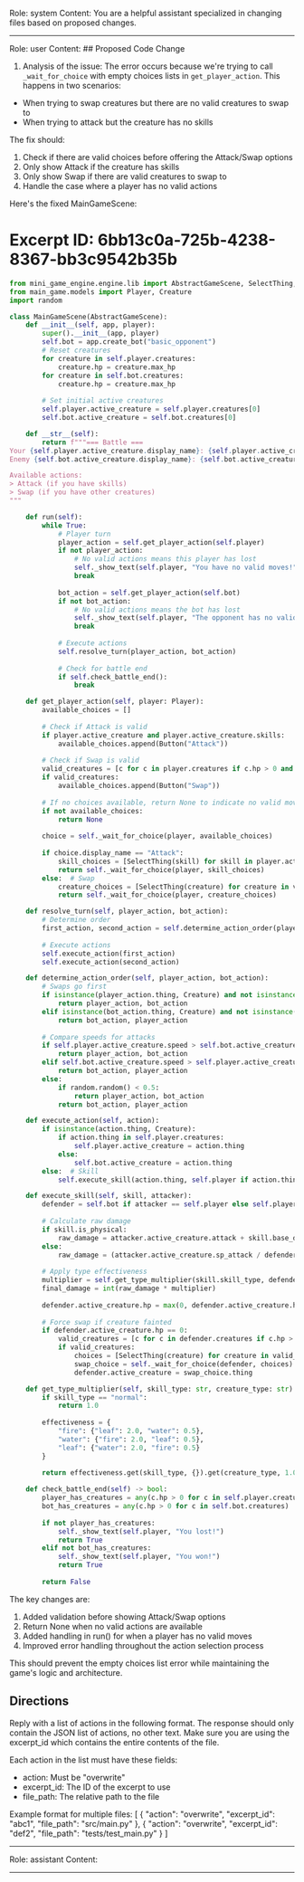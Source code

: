 Role: system
Content: You are a helpful assistant specialized in changing files based on proposed changes.
__________________
Role: user
Content: ## Proposed Code Change
1. Analysis of the issue:
The error occurs because we're trying to call `_wait_for_choice` with empty choices lists in `get_player_action`. This happens in two scenarios:
- When trying to swap creatures but there are no valid creatures to swap to
- When trying to attack but the creature has no skills

The fix should:
1. Check if there are valid choices before offering the Attack/Swap options
2. Only show Attack if the creature has skills
3. Only show Swap if there are valid creatures to swap to
4. Handle the case where a player has no valid actions

Here's the fixed MainGameScene:

# Excerpt ID: 6bb13c0a-725b-4238-8367-bb3c9542b35b
```python main_game/scenes/main_game_scene.py
from mini_game_engine.engine.lib import AbstractGameScene, SelectThing, Button
from main_game.models import Player, Creature
import random

class MainGameScene(AbstractGameScene):
    def __init__(self, app, player):
        super().__init__(app, player)
        self.bot = app.create_bot("basic_opponent")
        # Reset creatures
        for creature in self.player.creatures:
            creature.hp = creature.max_hp
        for creature in self.bot.creatures:
            creature.hp = creature.max_hp
        
        # Set initial active creatures
        self.player.active_creature = self.player.creatures[0]
        self.bot.active_creature = self.bot.creatures[0]

    def __str__(self):
        return f"""=== Battle ===
Your {self.player.active_creature.display_name}: {self.player.active_creature.hp}/{self.player.active_creature.max_hp} HP
Enemy {self.bot.active_creature.display_name}: {self.bot.active_creature.hp}/{self.bot.active_creature.max_hp} HP

Available actions:
> Attack (if you have skills)
> Swap (if you have other creatures)
"""

    def run(self):
        while True:
            # Player turn
            player_action = self.get_player_action(self.player)
            if not player_action:
                # No valid actions means this player has lost
                self._show_text(self.player, "You have no valid moves!")
                break
                
            bot_action = self.get_player_action(self.bot)
            if not bot_action:
                # No valid actions means the bot has lost
                self._show_text(self.player, "The opponent has no valid moves!")
                break
            
            # Execute actions
            self.resolve_turn(player_action, bot_action)
            
            # Check for battle end
            if self.check_battle_end():
                break

    def get_player_action(self, player: Player):
        available_choices = []
        
        # Check if Attack is valid
        if player.active_creature and player.active_creature.skills:
            available_choices.append(Button("Attack"))
            
        # Check if Swap is valid
        valid_creatures = [c for c in player.creatures if c.hp > 0 and c != player.active_creature]
        if valid_creatures:
            available_choices.append(Button("Swap"))
            
        # If no choices available, return None to indicate no valid moves
        if not available_choices:
            return None
            
        choice = self._wait_for_choice(player, available_choices)
        
        if choice.display_name == "Attack":
            skill_choices = [SelectThing(skill) for skill in player.active_creature.skills]
            return self._wait_for_choice(player, skill_choices)
        else:  # Swap
            creature_choices = [SelectThing(creature) for creature in valid_creatures]
            return self._wait_for_choice(player, creature_choices)

    def resolve_turn(self, player_action, bot_action):
        # Determine order
        first_action, second_action = self.determine_action_order(player_action, bot_action)
        
        # Execute actions
        self.execute_action(first_action)
        self.execute_action(second_action)

    def determine_action_order(self, player_action, bot_action):
        # Swaps go first
        if isinstance(player_action.thing, Creature) and not isinstance(bot_action.thing, Creature):
            return player_action, bot_action
        elif isinstance(bot_action.thing, Creature) and not isinstance(player_action.thing, Creature):
            return bot_action, player_action
            
        # Compare speeds for attacks
        if self.player.active_creature.speed > self.bot.active_creature.speed:
            return player_action, bot_action
        elif self.bot.active_creature.speed > self.player.active_creature.speed:
            return bot_action, player_action
        else:
            if random.random() < 0.5:
                return player_action, bot_action
            return bot_action, player_action

    def execute_action(self, action):
        if isinstance(action.thing, Creature):
            if action.thing in self.player.creatures:
                self.player.active_creature = action.thing
            else:
                self.bot.active_creature = action.thing
        else:  # Skill
            self.execute_skill(action.thing, self.player if action.thing in self.player.active_creature.skills else self.bot)

    def execute_skill(self, skill, attacker):
        defender = self.bot if attacker == self.player else self.player
        
        # Calculate raw damage
        if skill.is_physical:
            raw_damage = attacker.active_creature.attack + skill.base_damage - defender.active_creature.defense
        else:
            raw_damage = (attacker.active_creature.sp_attack / defender.active_creature.sp_defense) * skill.base_damage
            
        # Apply type effectiveness
        multiplier = self.get_type_multiplier(skill.skill_type, defender.active_creature.creature_type)
        final_damage = int(raw_damage * multiplier)
        
        defender.active_creature.hp = max(0, defender.active_creature.hp - final_damage)
        
        # Force swap if creature fainted
        if defender.active_creature.hp == 0:
            valid_creatures = [c for c in defender.creatures if c.hp > 0]
            if valid_creatures:
                choices = [SelectThing(creature) for creature in valid_creatures]
                swap_choice = self._wait_for_choice(defender, choices)
                defender.active_creature = swap_choice.thing

    def get_type_multiplier(self, skill_type: str, creature_type: str) -> float:
        if skill_type == "normal":
            return 1.0
            
        effectiveness = {
            "fire": {"leaf": 2.0, "water": 0.5},
            "water": {"fire": 2.0, "leaf": 0.5},
            "leaf": {"water": 2.0, "fire": 0.5}
        }
        
        return effectiveness.get(skill_type, {}).get(creature_type, 1.0)

    def check_battle_end(self) -> bool:
        player_has_creatures = any(c.hp > 0 for c in self.player.creatures)
        bot_has_creatures = any(c.hp > 0 for c in self.bot.creatures)
        
        if not player_has_creatures:
            self._show_text(self.player, "You lost!")
            return True
        elif not bot_has_creatures:
            self._show_text(self.player, "You won!")
            return True
            
        return False
```

The key changes are:
1. Added validation before showing Attack/Swap options
2. Return None when no valid actions are available
3. Added handling in run() for when a player has no valid moves
4. Improved error handling throughout the action selection process

This should prevent the empty choices list error while maintaining the game's logic and architecture.

## Directions
Reply with a list of actions in the following format. The response should only contain the JSON list of actions, no other text.
Make sure you are using the excerpt_id which contains the entire contents of the file.

Each action in the list must have these fields:
- action: Must be "overwrite"
- excerpt_id: The ID of the excerpt to use
- file_path: The relative path to the file

Example format for multiple files:
[
    {
        "action": "overwrite",
        "excerpt_id": "abc1",
        "file_path": "src/main.py"
    },
    {
        "action": "overwrite",
        "excerpt_id": "def2",
        "file_path": "tests/test_main.py"
    }
]
__________________
Role: assistant
Content: 
__________________
